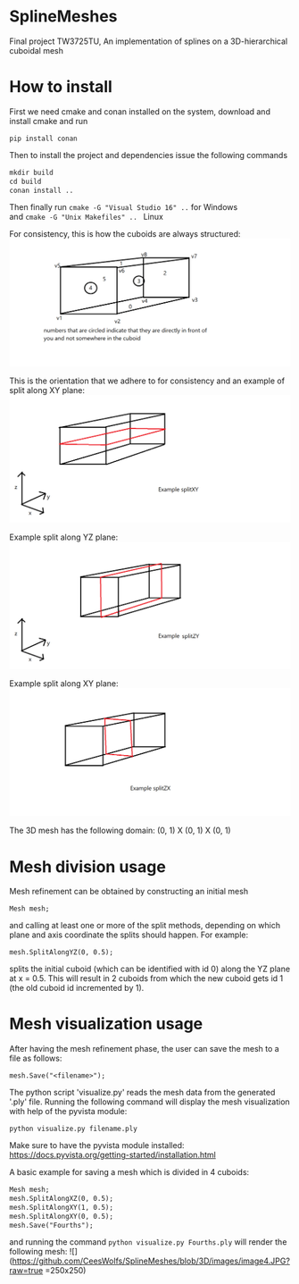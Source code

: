 # SplineMeshes
Final project TW3725TU, An implementation of splines on a 3D-hierarchical cuboidal mesh

# How to install
First we need cmake and conan installed on the system, download and install cmake and run
```
pip install conan
```
Then to install the project and dependencies issue the following commands
```
mkdir build
cd build
conan install ..
```
Then finally 
run ```cmake -G "Visual Studio 16" ..``` for Windows <br>
and ```cmake -G "Unix Makefiles" .. ``` Linux

For consistency, this is how the cuboids are always structured:
![alt text](https://github.com/CeesWolfs/SplineMeshes/blob/3D/images/image0.png?raw=true)  
  
This is the orientation that we adhere to for consistency and an example of split along XY plane:
![alt text](https://github.com/CeesWolfs/SplineMeshes/blob/3D/images/image1.png?raw=true)  

Example split along YZ plane:
![alt text](https://github.com/CeesWolfs/SplineMeshes/blob/3D/images/image2.png?raw=true)  

Example split along XY plane:
![alt text](https://github.com/CeesWolfs/SplineMeshes/blob/3D/images/image3.png?raw=true)

The 3D mesh has the following domain: (0, 1) X (0, 1) X (0, 1)

# Mesh division usage

Mesh refinement can be obtained by constructing an initial mesh
```
Mesh mesh;
```
and calling at least one or more of the split methods, depending on which plane and axis coordinate the splits should happen. 
For example:
```
mesh.SplitAlongYZ(0, 0.5);
```
splits the initial cuboid (which can be identified with id 0) along the YZ plane at x = 0.5. This will result in 2 cuboids from which the new cuboid gets id 1 (the old cuboid id incremented by 1).

# Mesh visualization usage

After having the mesh refinement phase, the user can save the mesh to a file as follows:
```
mesh.Save("<filename>");
```
The python script 'visualize.py' reads the mesh data from the generated '.ply' file.
Running the following command will display the mesh visualization with help of the pyvista module:
```
python visualize.py filename.ply
```
Make sure to have the pyvista module installed: https://docs.pyvista.org/getting-started/installation.html

A basic example for saving a mesh which is divided in 4 cuboids:
```
Mesh mesh;
mesh.SplitAlongXZ(0, 0.5);
mesh.SplitAlongXY(1, 0.5);
mesh.SplitAlongXY(0, 0.5);
mesh.Save("Fourths");
```
and running the command ```python visualize.py Fourths.ply``` will render the following mesh:
![](https://github.com/CeesWolfs/SplineMeshes/blob/3D/images/image4.JPG?raw=true =250x250)
